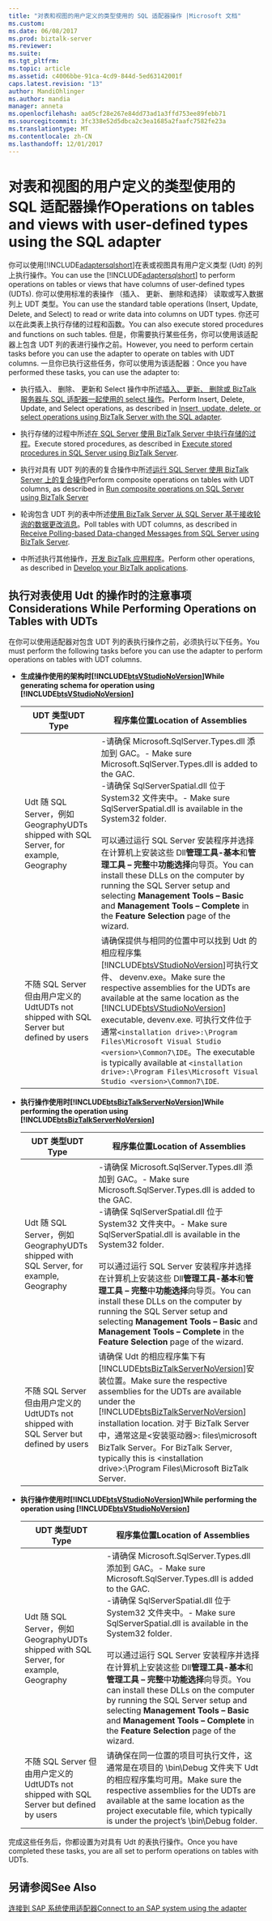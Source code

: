 ```yaml
---
title: "对表和视图的用户定义的类型使用的 SQL 适配器操作 |Microsoft 文档"
ms.custom: 
ms.date: 06/08/2017
ms.prod: biztalk-server
ms.reviewer: 
ms.suite: 
ms.tgt_pltfrm: 
ms.topic: article
ms.assetid: c4006bbe-91ca-4cd9-844d-5ed63142001f
caps.latest.revision: "13"
author: MandiOhlinger
ms.author: mandia
manager: anneta
ms.openlocfilehash: aa05cf28e267e84dd73ad1a3ffd753ee89febb71
ms.sourcegitcommit: 3fc338e52d5dbca2c3ea1685a2faafc7582fe23a
ms.translationtype: MT
ms.contentlocale: zh-CN
ms.lasthandoff: 12/01/2017
---
```

# <a name="operations-on-tables-and-views-with-user-defined-types-using-the-sql-adapter"></a><span data-ttu-id="870c7-102">对表和视图的用户定义的类型使用的 SQL 适配器操作</span><span class="sxs-lookup"><span data-stu-id="870c7-102">Operations on tables and views with user-defined types using the SQL adapter</span></span>
<span data-ttu-id="870c7-103">你可以使用[!INCLUDE[adaptersqlshort](../../includes/adaptersqlshort-md.md)]在表或视图具有用户定义类型 (Udt) 的列上执行操作。</span><span class="sxs-lookup"><span data-stu-id="870c7-103">You can use the [!INCLUDE[adaptersqlshort](../../includes/adaptersqlshort-md.md)] to perform operations on tables or views that have columns of user-defined types (UDTs).</span></span> <span data-ttu-id="870c7-104">你可以使用标准的表操作 （插入、 更新、 删除和选择） 读取或写入数据列上 UDT 类型。</span><span class="sxs-lookup"><span data-stu-id="870c7-104">You can use the standard table operations (Insert, Update, Delete, and Select) to read or write data into columns on UDT types.</span></span> <span data-ttu-id="870c7-105">你还可以在此类表上执行存储的过程和函数。</span><span class="sxs-lookup"><span data-stu-id="870c7-105">You can also execute stored procedures and functions on such tables.</span></span> <span data-ttu-id="870c7-106">但是，你需要执行某些任务，你可以使用该适配器上包含 UDT 列的表进行操作之前。</span><span class="sxs-lookup"><span data-stu-id="870c7-106">However, you need to perform certain tasks before you can use the adapter to operate on tables with UDT columns.</span></span> <span data-ttu-id="870c7-107">一旦你已执行这些任务，你可以使用为该适配器：</span><span class="sxs-lookup"><span data-stu-id="870c7-107">Once you have performed these tasks, you can use the adapter to:</span></span>  
  
-   <span data-ttu-id="870c7-108">执行插入、 删除、 更新和 Select 操作中所述[插入、 更新、 删除或 BizTalk 服务器与 SQL 适配器一起使用的 select 操作](../../adapters-and-accelerators/adapter-sql/insert-update-delete-or-select-using-the-sql-adapter-in-biztalk-server.md)。</span><span class="sxs-lookup"><span data-stu-id="870c7-108">Perform Insert, Delete, Update, and Select operations, as described in [Insert, update, delete, or select operations using BizTalk Server with the SQL adapter](../../adapters-and-accelerators/adapter-sql/insert-update-delete-or-select-using-the-sql-adapter-in-biztalk-server.md).</span></span>  
  
-   <span data-ttu-id="870c7-109">执行存储的过程中所述[在 SQL Server 使用 BizTalk Server 中执行存储的过程](../../adapters-and-accelerators/adapter-sql/execute-stored-procedures-in-sql-server-using-biztalk-server.md)。</span><span class="sxs-lookup"><span data-stu-id="870c7-109">Execute stored procedures, as described in [Execute stored procedures in SQL Server using BizTalk Server](../../adapters-and-accelerators/adapter-sql/execute-stored-procedures-in-sql-server-using-biztalk-server.md).</span></span>  
  
-   <span data-ttu-id="870c7-110">执行对具有 UDT 列的表的复合操作中所述[运行 SQL Server 使用 BizTalk Server 上的复合操作](../../adapters-and-accelerators/adapter-sql/run-composite-operations-on-sql-server-using-biztalk-server.md)</span><span class="sxs-lookup"><span data-stu-id="870c7-110">Perform composite operations on tables with UDT columns, as described in [Run composite operations on SQL Server using BizTalk Server](../../adapters-and-accelerators/adapter-sql/run-composite-operations-on-sql-server-using-biztalk-server.md)</span></span>  
  
-   <span data-ttu-id="870c7-111">轮询包含 UDT 列的表中所述[使用 BizTalk Server 从 SQL Server 基于接收轮询的数据更改消息](../../adapters-and-accelerators/adapter-sql/receive-polling-based-data-changed-messages-from-sql-server-using-biztalk.md)。</span><span class="sxs-lookup"><span data-stu-id="870c7-111">Poll tables with UDT columns, as described in [Receive Polling-based Data-changed Messages from SQL Server using BizTalk Server](../../adapters-and-accelerators/adapter-sql/receive-polling-based-data-changed-messages-from-sql-server-using-biztalk.md).</span></span>  
  
-   <span data-ttu-id="870c7-112">中所述执行其他操作，[开发 BizTalk 应用程序](../../core/develop-your-biztalk-applications.md)。</span><span class="sxs-lookup"><span data-stu-id="870c7-112">Perform other operations, as described in [Develop your BizTalk applications](../../core/develop-your-biztalk-applications.md).</span></span>  
  
## <a name="considerations-while-performing-operations-on-tables-with-udts"></a><span data-ttu-id="870c7-113">执行对表使用 Udt 的操作时的注意事项</span><span class="sxs-lookup"><span data-stu-id="870c7-113">Considerations While Performing Operations on Tables with UDTs</span></span>  
 <span data-ttu-id="870c7-114">在你可以使用适配器对包含 UDT 列的表执行操作之前，必须执行以下任务。</span><span class="sxs-lookup"><span data-stu-id="870c7-114">You must perform the following tasks before you can use the adapter to perform operations on tables with UDT columns.</span></span>  
  
-   <span data-ttu-id="870c7-115">**生成操作使用的架构时[!INCLUDE[btsVStudioNoVersion](../../includes/btsvstudionoversion-md.md)]**</span><span class="sxs-lookup"><span data-stu-id="870c7-115">**While generating schema for operation using [!INCLUDE[btsVStudioNoVersion](../../includes/btsvstudionoversion-md.md)]**</span></span>  
  
    |<span data-ttu-id="870c7-116">UDT 类型</span><span class="sxs-lookup"><span data-stu-id="870c7-116">UDT Type</span></span>|<span data-ttu-id="870c7-117">程序集位置</span><span class="sxs-lookup"><span data-stu-id="870c7-117">Location of Assemblies</span></span>|  
    |--------------|----------------------------|  
    |<span data-ttu-id="870c7-118">Udt 随 SQL Server，例如 Geography</span><span class="sxs-lookup"><span data-stu-id="870c7-118">UDTs shipped with SQL Server, for example, Geography</span></span>|<span data-ttu-id="870c7-119">-请确保 Microsoft.SqlServer.Types.dll 添加到 GAC。</span><span class="sxs-lookup"><span data-stu-id="870c7-119">-   Make sure Microsoft.SqlServer.Types.dll is added to the GAC.</span></span><br /><span data-ttu-id="870c7-120">-请确保 SqlServerSpatial.dll 位于 System32 文件夹中。</span><span class="sxs-lookup"><span data-stu-id="870c7-120">-   Make sure SqlServerSpatial.dll is available in the System32 folder.</span></span><br /><br /> <span data-ttu-id="870c7-121">可以通过运行 SQL Server 安装程序并选择在计算机上安装这些 Dll**管理工具-基本**和**管理工具 – 完整**中**功能选择**向导页。</span><span class="sxs-lookup"><span data-stu-id="870c7-121">You can install these DLLs on the computer by running the SQL Server setup and selecting **Management Tools – Basic** and **Management Tools – Complete** in the **Feature Selection** page of the wizard.</span></span>|  
    |<span data-ttu-id="870c7-122">不随 SQL Server 但由用户定义的 Udt</span><span class="sxs-lookup"><span data-stu-id="870c7-122">UDTs not shipped with SQL Server but defined by users</span></span>|<span data-ttu-id="870c7-123">请确保提供与相同的位置中可以找到 Udt 的相应程序集[!INCLUDE[btsVStudioNoVersion](../../includes/btsvstudionoversion-md.md)]可执行文件、 devenv.exe。</span><span class="sxs-lookup"><span data-stu-id="870c7-123">Make sure the respective assemblies for the UDTs are available at the same location as the [!INCLUDE[btsVStudioNoVersion](../../includes/btsvstudionoversion-md.md)] executable, devenv.exe.</span></span> <span data-ttu-id="870c7-124">可执行文件位于通常`<installation drive>:\Program Files\Microsoft Visual Studio <version>\Common7\IDE`。</span><span class="sxs-lookup"><span data-stu-id="870c7-124">The executable is typically available at `<installation drive>:\Program Files\Microsoft Visual Studio <version>\Common7\IDE`.</span></span>|  
  
-   <span data-ttu-id="870c7-125">**执行操作使用时[!INCLUDE[btsBizTalkServerNoVersion](../../includes/btsbiztalkservernoversion-md.md)]**</span><span class="sxs-lookup"><span data-stu-id="870c7-125">**While performing the operation using [!INCLUDE[btsBizTalkServerNoVersion](../../includes/btsbiztalkservernoversion-md.md)]**</span></span>  
  
    |<span data-ttu-id="870c7-126">UDT 类型</span><span class="sxs-lookup"><span data-stu-id="870c7-126">UDT Type</span></span>|<span data-ttu-id="870c7-127">程序集位置</span><span class="sxs-lookup"><span data-stu-id="870c7-127">Location of Assemblies</span></span>|  
    |--------------|----------------------------|  
    |<span data-ttu-id="870c7-128">Udt 随 SQL Server，例如 Geography</span><span class="sxs-lookup"><span data-stu-id="870c7-128">UDTs shipped with SQL Server, for example, Geography</span></span>|<span data-ttu-id="870c7-129">-请确保 Microsoft.SqlServer.Types.dll 添加到 GAC。</span><span class="sxs-lookup"><span data-stu-id="870c7-129">-   Make sure Microsoft.SqlServer.Types.dll is added to the GAC.</span></span><br /><span data-ttu-id="870c7-130">-请确保 SqlServerSpatial.dll 位于 System32 文件夹中。</span><span class="sxs-lookup"><span data-stu-id="870c7-130">-   Make sure SqlServerSpatial.dll is available in the System32 folder.</span></span><br /><br /> <span data-ttu-id="870c7-131">可以通过运行 SQL Server 安装程序并选择在计算机上安装这些 Dll**管理工具-基本**和**管理工具 – 完整**中**功能选择**向导页。</span><span class="sxs-lookup"><span data-stu-id="870c7-131">You can install these DLLs on the computer by running the SQL Server setup and selecting **Management Tools – Basic** and **Management Tools – Complete** in the **Feature Selection** page of the wizard.</span></span>|  
    |<span data-ttu-id="870c7-132">不随 SQL Server 但由用户定义的 Udt</span><span class="sxs-lookup"><span data-stu-id="870c7-132">UDTs not shipped with SQL Server but defined by users</span></span>|<span data-ttu-id="870c7-133">请确保 Udt 的相应程序集下有[!INCLUDE[btsBizTalkServerNoVersion](../../includes/btsbiztalkservernoversion-md.md)]安装位置。</span><span class="sxs-lookup"><span data-stu-id="870c7-133">Make sure the respective assemblies for the UDTs are available under the [!INCLUDE[btsBizTalkServerNoVersion](../../includes/btsbiztalkservernoversion-md.md)] installation location.</span></span> <span data-ttu-id="870c7-134">对于 BizTalk Server 中，通常这是\<安装驱动器\>: files\microsoft BizTalk Server。</span><span class="sxs-lookup"><span data-stu-id="870c7-134">For BizTalk Server, typically this is \<installation drive\>:\Program Files\Microsoft BizTalk Server.</span></span>|  
  
-   <span data-ttu-id="870c7-135">**执行操作使用时[!INCLUDE[btsVStudioNoVersion](../../includes/btsvstudionoversion-md.md)]**</span><span class="sxs-lookup"><span data-stu-id="870c7-135">**While performing the operation using [!INCLUDE[btsVStudioNoVersion](../../includes/btsvstudionoversion-md.md)]**</span></span>  
  
    |<span data-ttu-id="870c7-136">UDT 类型</span><span class="sxs-lookup"><span data-stu-id="870c7-136">UDT Type</span></span>|<span data-ttu-id="870c7-137">程序集位置</span><span class="sxs-lookup"><span data-stu-id="870c7-137">Location of Assemblies</span></span>|  
    |--------------|----------------------------|  
    |<span data-ttu-id="870c7-138">Udt 随 SQL Server，例如 Geography</span><span class="sxs-lookup"><span data-stu-id="870c7-138">UDTs shipped with SQL Server, for example, Geography</span></span>|<span data-ttu-id="870c7-139">-请确保 Microsoft.SqlServer.Types.dll 添加到 GAC。</span><span class="sxs-lookup"><span data-stu-id="870c7-139">-   Make sure Microsoft.SqlServer.Types.dll is added to the GAC.</span></span><br /><span data-ttu-id="870c7-140">-请确保 SqlServerSpatial.dll 位于 System32 文件夹中。</span><span class="sxs-lookup"><span data-stu-id="870c7-140">-   Make sure SqlServerSpatial.dll is available in the System32 folder.</span></span><br /><br /> <span data-ttu-id="870c7-141">可以通过运行 SQL Server 安装程序并选择在计算机上安装这些 Dll**管理工具-基本**和**管理工具 – 完整**中**功能选择**向导页。</span><span class="sxs-lookup"><span data-stu-id="870c7-141">You can install these DLLs on the computer by running the SQL Server setup and selecting **Management Tools – Basic** and **Management Tools – Complete** in the **Feature Selection** page of the wizard.</span></span>|  
    |<span data-ttu-id="870c7-142">不随 SQL Server 但由用户定义的 Udt</span><span class="sxs-lookup"><span data-stu-id="870c7-142">UDTs not shipped with SQL Server but defined by users</span></span>|<span data-ttu-id="870c7-143">请确保在同一位置的项目可执行文件，这通常是在项目的 \bin\Debug 文件夹下 Udt 的相应程序集均可用。</span><span class="sxs-lookup"><span data-stu-id="870c7-143">Make sure the respective assemblies for the UDTs are available at the same location as the project executable file, which typically is under the project’s \bin\Debug folder.</span></span>|  
  
 <span data-ttu-id="870c7-144">完成这些任务后，你都设置为对具有 Udt 的表执行操作。</span><span class="sxs-lookup"><span data-stu-id="870c7-144">Once you have completed these tasks, you are all set to perform operations on tables with UDTs.</span></span>  
  
## <a name="see-also"></a><span data-ttu-id="870c7-145">另请参阅</span><span class="sxs-lookup"><span data-stu-id="870c7-145">See Also</span></span>  
 [<span data-ttu-id="870c7-146">连接到 SAP 系统使用适配器</span><span class="sxs-lookup"><span data-stu-id="870c7-146">Connect to an SAP system using the adapter</span></span>](../../adapters-and-accelerators/adapter-sap/connect-to-an-sap-system-using-the-adapter.md)